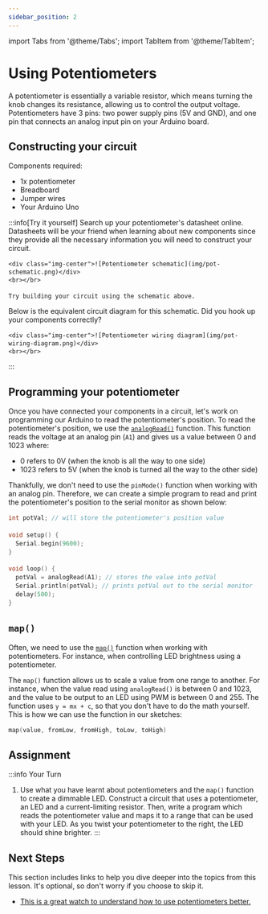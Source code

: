 ```yaml
---
sidebar_position: 2
---
```


import Tabs from '@theme/Tabs';
import TabItem from '@theme/TabItem';

# Using Potentiometers

A potentiometer is essentially a variable resistor, which means turning the knob changes its resistance, allowing us to control the output voltage. Potentiometers have 3 pins: two power supply pins (5V and GND), and one pin that connects an analog input pin on your Arduino board. 

## Constructing your circuit

Components required:
- 1x potentiometer
- Breadboard
- Jumper wires
- Your Arduino Uno

:::info[Try it yourself]
<Tabs>
  <TabItem value="problem" label="Problem">
    Search up your potentiometer's datasheet online. Datasheets will be your friend when learning about new components since they provide all the necessary information you will need to construct your circuit. 
    
    <div class="img-center">![Potentiometer schematic](img/pot-schematic.png)</div>
    <br></br>

    Try building your circuit using the schematic above.
  </TabItem>
  <TabItem value="solution" label="Solution">
    Below is the equivalent circuit diagram for this schematic. Did you hook up your components correctly?

    <div class="img-center">![Potentiometer wiring diagram](img/pot-wiring-diagram.png)</div>
    <br></br>
  </TabItem>
</Tabs>
:::

## Programming your potentiometer

Once you have connected your components in a circuit, let's work on programming our Arduino to read the potentiometer's position. To read the potentiometer's position, we use the [`analogRead()`](https://docs.arduino.cc/language-reference/en/functions/analog-io/analogRead/) function. This function reads the voltage at an analog pin (`A1`) and gives us a value between 0 and 1023 where:

- 0 refers to 0V (when the knob is all the way to one side)
- 1023 refers to 5V (when the knob is turned all the way to the other side)

Thankfully, we don't need to use the `pinMode()` function when working with an analog pin. Therefore, we can create a simple program to read and print the potentiometer's position to the serial monitor as shown below:

```cpp
int potVal; // will store the potentiometer's position value

void setup() {
  Serial.begin(9600);
}

void loop() {
  potVal = analogRead(A1); // stores the value into potVal
  Serial.println(potVal); // prints potVal out to the serial monitor
  delay(500); 
}
```

## `map()` 

Often, we need to use the [`map()`](https://docs.arduino.cc/language-reference/en/functions/math/map/) function when working with potentiometers. For instance, when controlling LED brightness using a potentiometer. 

The `map()` function allows us to scale a value from one range to another. For instance, when the value read using `analogRead()` is between 0 and 1023, and the value to be output to an LED using PWM is between 0 and 255. The function uses `y = mx + c`, so that you don't have to do the math yourself. This is how we can use the function in our sketches:

```cpp
map(value, fromLow, fromHigh, toLow, toHigh)
```

## Assignment 

:::info Your Turn
1. Use what you have learnt about potentiometers and the `map()` function to create a dimmable LED. Construct a circuit that uses a potentiometer, an LED and a current-limiting resistor. Then, write a program which reads the potentiometer value and maps it to a range that can be used with your LED. As you twist your potentiometer to the right, the LED should shine brighter. 
:::

## Next Steps

This section includes links to help you dive deeper into the topics from this lesson. It's optional, so don't worry if you choose to skip it.

- [This is a great watch to understand how to use potentiometers better.](https://www.youtube.com/watch?v=Wa8CjGsOFzY&pp=0gcJCfwAo7VqN5tD)